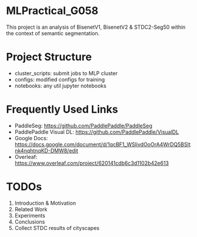 # MLPractical_G058
This project is an analysis of BisenetV1, BisenetV2 & STDC2-Seg50 within the context of semantic segmentation.

# Project Structure
- cluster_scripts: submit jobs to MLP cluster
- configs: modified configs for training
- notebooks: any util jupyter notebooks

# Frequently Used Links
- PaddleSeg: https://github.com/PaddlePaddle/PaddleSeg
- PaddlePaddle Visual DL: https://github.com/PaddlePaddle/VisualDL
- Google Docs: https://docs.google.com/document/d/1qcBF1_WSlivdOoOrA4WrDQ5BSItnk4nqhtnqKD-DMW8/edit
- Overleaf: https://www.overleaf.com/project/620141cdb6c3d1102b42e613

# TODOs
1. Introduction & Motivation
2. Related Work
3. Experiments
4. Conclusions
5. Collect STDC results of cityscapes
